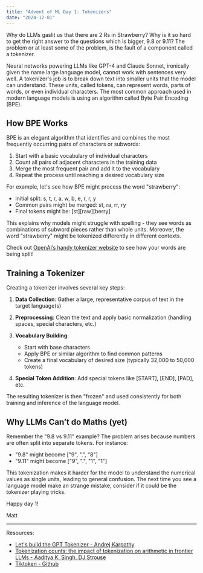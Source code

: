 ```yaml
---
title: "Advent of ML Day 1: Tokenizers"
date: "2024-12-01"
---
```


Why do LLMs gaslit us that there are 2 Rs in Strawberry? Why is it so hard to get the right answer to the questions which is bigger, 9.8 or 9.11? The problem or at least some of the problem, is the fault of a component called a tokenizer.

Neural networks powering LLMs like GPT-4 and Claude Sonnet, ironically given the name large language model, cannot work with sentences very well. A tokenizer's job is to break down text into smaller units that the model can understand. These units, called tokens, can represent words, parts of words, or even individual characters. The most common approach used in modern language models is using an algorithm called Byte Pair Encoding (BPE).

## How BPE Works

BPE is an elegant algorithm that identifies and combines the most frequently occurring pairs of characters or subwords:

1. Start with a basic vocabulary of individual characters
2. Count all pairs of adjacent characters in the training data
3. Merge the most frequent pair and add it to the vocabulary
4. Repeat the process until reaching a desired vocabulary size

For example, let's see how BPE might process the word "strawberry":

- Initial split: s, t, r, a, w, b, e, r, r, y
- Common pairs might be merged: st, ra, rr, ry
- Final tokens might be: [st][raw][berry]

This explains why models might struggle with spelling - they see words as combinations of subword pieces rather than whole units. Moreover, the word "strawberry" might be tokenized differently in different contexts.

Check out [OpenAI’s handy tokenizer website](https://platform.openai.com/tokenizer) to see how your words are being split!

## Training a Tokenizer

Creating a tokenizer involves several key steps:

1. **Data Collection**: Gather a large, representative corpus of text in the target language(s)

2. **Preprocessing**: Clean the text and apply basic normalization (handling spaces, special characters, etc.)

3. **Vocabulary Building**:

   - Start with base characters
   - Apply BPE or similar algorithm to find common patterns
   - Create a final vocabulary of desired size (typically 32,000 to 50,000 tokens)

4. **Special Token Addition**: Add special tokens like [START], [END], [PAD], etc.

The resulting tokenizer is then "frozen" and used consistently for both training and inference of the language model.

## Why LLMs Can’t do Maths (yet)

Remember the "9.8 vs 9.11" example? The problem arises because numbers are often split into separate tokens. For instance:

- "9.8" might become ["9", ".", "8"]
- "9.11" might become ["9", ".", "1", "1"]

This tokenization makes it harder for the model to understand the numerical values as single units, leading to general confusion. The next time you see a language model make an strange mistake, consider if it could be the tokenizer playing tricks.

Happy day 1!

Matt

---

Resources:

- [Let's build the GPT Tokenizer - Andrej Karpathy](https://www.youtube.com/watch?v=zduSFxRajkE)
- [Tokenization counts: the impact of tokenization on arithmetic in frontier LLMs - Aaditya K. Singh, DJ Strouse](https://arxiv.org/abs/2402.14903)
- [Tiktoken - Github](https://github.com/openai/tiktoken)
